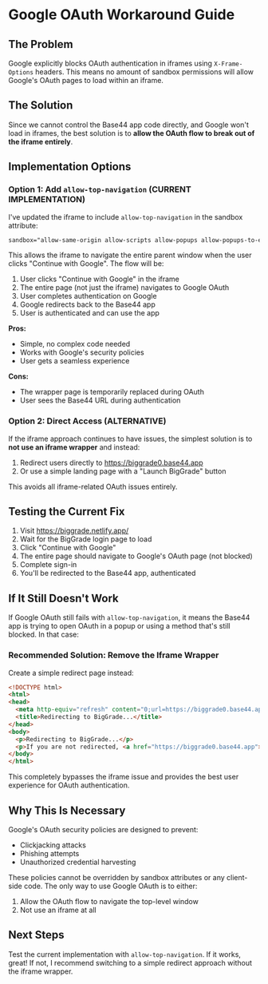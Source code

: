 # Google OAuth Workaround Guide

## The Problem

Google explicitly blocks OAuth authentication in iframes using `X-Frame-Options` headers. This means no amount of sandbox permissions will allow Google's OAuth pages to load within an iframe.

## The Solution

Since we cannot control the Base44 app code directly, and Google won't load in iframes, the best solution is to **allow the OAuth flow to break out of the iframe entirely**.

## Implementation Options

### Option 1: Add `allow-top-navigation` (CURRENT IMPLEMENTATION)

I've updated the iframe to include `allow-top-navigation` in the sandbox attribute:

```html
sandbox="allow-same-origin allow-scripts allow-popups allow-popups-to-escape-sandbox allow-forms allow-top-navigation allow-top-navigation-by-user-activation"
```

This allows the iframe to navigate the entire parent window when the user clicks "Continue with Google". The flow will be:

1. User clicks "Continue with Google" in the iframe
2. The entire page (not just the iframe) navigates to Google OAuth
3. User completes authentication on Google
4. Google redirects back to the Base44 app
5. User is authenticated and can use the app

**Pros:**
- Simple, no complex code needed
- Works with Google's security policies
- User gets a seamless experience

**Cons:**
- The wrapper page is temporarily replaced during OAuth
- User sees the Base44 URL during authentication

### Option 2: Direct Access (ALTERNATIVE)

If the iframe approach continues to have issues, the simplest solution is to **not use an iframe wrapper** and instead:

1. Redirect users directly to https://biggrade0.base44.app
2. Or use a simple landing page with a "Launch BigGrade" button

This avoids all iframe-related OAuth issues entirely.

## Testing the Current Fix

1. Visit https://biggrade.netlify.app/
2. Wait for the BigGrade login page to load
3. Click "Continue with Google"
4. The entire page should navigate to Google's OAuth page (not blocked)
5. Complete sign-in
6. You'll be redirected to the Base44 app, authenticated

## If It Still Doesn't Work

If Google OAuth still fails with `allow-top-navigation`, it means the Base44 app is trying to open OAuth in a popup or using a method that's still blocked. In that case:

### Recommended Solution: Remove the Iframe Wrapper

Create a simple redirect page instead:

```html
<!DOCTYPE html>
<html>
<head>
  <meta http-equiv="refresh" content="0;url=https://biggrade0.base44.app">
  <title>Redirecting to BigGrade...</title>
</head>
<body>
  <p>Redirecting to BigGrade...</p>
  <p>If you are not redirected, <a href="https://biggrade0.base44.app">click here</a>.</p>
</body>
</html>
```

This completely bypasses the iframe issue and provides the best user experience for OAuth authentication.

## Why This Is Necessary

Google's OAuth security policies are designed to prevent:
- Clickjacking attacks
- Phishing attempts
- Unauthorized credential harvesting

These policies cannot be overridden by sandbox attributes or any client-side code. The only way to use Google OAuth is to either:
1. Allow the OAuth flow to navigate the top-level window
2. Not use an iframe at all

## Next Steps

Test the current implementation with `allow-top-navigation`. If it works, great! If not, I recommend switching to a simple redirect approach without the iframe wrapper.
